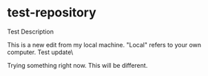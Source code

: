 # test-repository
Test Description

This is a new edit from my local machine. "Local" refers to your own computer. 
Test update\

Trying something right now. This will be different. 
